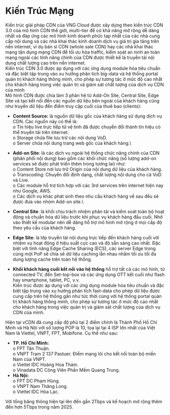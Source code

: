 # Kiến Trúc Mạng

Kiến trúc giải pháp CDN của VNG Cloud được xây dựng theo kiến trúc CDN 3.0 của mô hình CDN thế giới, multi-tier để có khả năng mở rộng dễ dàng nhất và đáp ứng các mô hình kinh doanh phức tạp nhất của các nhà cung cấp nội dung và các nhà khai thác kinh doanh dịch vụ giá trị gia tăng trên nền internet, ví dụ bán sỉ CDN (whole sale CDN) hay các nhà khai thác mạng tận dụng mạng CDN để tối ưu hóa traffic, kiểm soát an ninh an toàn mạng ngoài các tính năng chính của CDN được thiết kế là truyền tải nội dung chất lượng cao trên nền internet.\
Kiến trúc CDN 3.0 được áp dụng với các ứng dụng module hóa tiêu chuẩn và đặc biệt tập trung vào xu hướng phân tích big-data và hệ thống portal quản trị khách hàng thông minh, cho phép sự tương tác ở mức độ cao nhất cho khách hàng trong việc quản trị và giám sát chất lượng của dịch vụ CDN của mình\
Mô hình CDN được chia làm 3 phân hệ từ Add-On Site, Central Site, Edge Site và tạo kết nối đến các nguồn dữ liệu bên ngoài của khách hàng cũng như truyền dữ liệu đến điểm truy cập cuối của thuê bao (clients):

* **Content Source:** là nguồn dữ liệu gốc của khách hàng sử dụng dịch vụ CDN. Các nguồn này có thể là:\
            o      Tín hiệu live trực tiếp từ vệ tinh đã được chuyển đổi thành tín hiệu có thể truyền tải trên internet.\
            o      Storage chứa file lưu trữ các nội dung VoD.\
            o      Server chứa nội dung trang web gốc của khách hàng.\
     
* **Add-on Site**: là các dịch vụ ngoài hệ thống chức năng chính của CDN (phân phối nội dung) bao gồm các khối chức năng (số lượng add-on services sẽ được phát triển thêm trong tương lai) như:\
            o      Content Store nơi lưu trữ Origin của nội dung dữ liệu của khách hàng.\
            o      Transcoding: Chuyển đổi định dạng, chất lượng nội dung cho cả VoD và Live.\
            o      Các module hỗ trợ tích hợp với các 3rd services trên internet hiện nay như Google, AWS.\
            o      Các dịch vụ khác phát sinh theo nhu cầu khách hàng về sau đều sẽ được đưa vào nhóm Add-on site.\
     
* **Central Site**: là khối chịu trách nhiệm phân tải và kiểm soát toàn bộ hoạt động và chuẩn hóa dữ liệu trước khi phục vụ khách hàng đầu cuối. Nhờ vào thiết kế modular nên dễ dàng hỗ trợ mô hình mở rộng ở mọi cấp độ theo yêu cầu của khách hàng.
* **Edge Site**: là lớp truyền tài nội dung trực tiếp đến khách hàng cuối với nhiệm vụ hoạt động ở hiệu suất cực cao và độ sẵn sàng cao nhất. Đặc biệt với tính năng Edge Cache Sharing (ECS), các server Edge trong cùng một PoP sẽ chia sẽ dữ liệu caching lẫn nhau nhằm tối ưu tối đa dung lượng cache trên toàn hệ thống.
* **Khối khách hàng cuối kết nối vào hệ thống** hỗ trợ tất cả các mô hình, từ connected TV, đến Set-top-box và các ứng dụng OTT kết cuối như flash hay smartphone, tablet, PC, v.v.\
  Kiến trúc được áp dụng với các ứng dụng module hóa tiêu chuẩn và đặc biệt tập trung vào xu hướng phân tích fast-data cho phép dữ liệu được cung cấp trên hệ thống gần như tức thời cùng với hệ thống portal quản trị khách hàng thông minh, cho phép sự tương tác ở mức độ cao nhất cho khách hàng trong việc quản trị và giám sát chất lượng của dịch vụ CDN của mình.

Hiện tại vCDN đã cung cấp độ phủ tại 2 điểm chính là Thành Phố Hồ Chí Minh và Hà Nội với số lượng POP là 10, tọa lại tại 4 ISP lớn nhất của Việt Nam là Viettel, VNPT, FPT, Mobifone. Cụ thể như sau:

* **TP. Hồ Chí Minh:**\
            o      FPT Tân Thuận.\
            o      VNPT Trạm 2 137 Pastuer. Điểm mạng lõi cho kết nối toàn bộ miền Nam của VNPT.\
            o      Viettel IDC Hoàng Hoa Thám.\
            o      Vinadata DC Công Viên Phần Mềm Quang Trung.
* **Hà Nội:**\
            o      FPT DC Phạm Hùng.\
            o      VNPT Nam Thăng Long.\
            o      Viettel IDC Hòa Lạc.

Với tổng băng thông hiện tại lên đến gần 2Tbps và kế hoạch mở rộng thêm đến hơn 5Tbps trong năm 2025.
